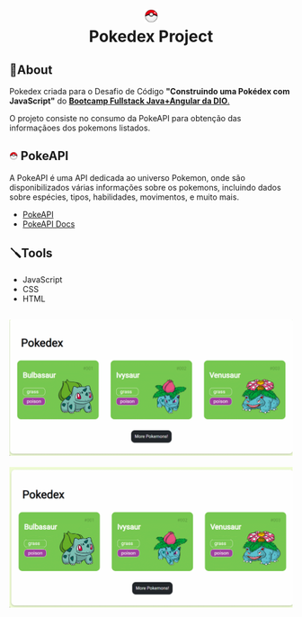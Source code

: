 <h1>
<center><img src="./assets/img/pokeball-favicon.png" width="25" height="25"></img> 
<center><center>Pokedex Project</center>
</h1>

## 📒About   

Pokedex criada para o Desafio de Código **"Construindo uma Pokédex com JavaScript"** do 
[ **Bootcamp Fullstack Java+Angular da DIO**.](https://www.dio.me/bootcamp/santander-fullstack-developer,  "DIO Bootcamp link")

O projeto consiste no consumo da PokeAPI para obtenção das informaçãoes dos pokemons listados.

## <img src="./assets/img/pokeball-favicon.png" width="15" height="15"> PokeAPI

A PokeAPI é uma API dedicada ao universo Pokemon, onde são disponibilizados várias informações sobre os pokemons, incluindo dados sobre espécies, tipos, habilidades, movimentos, e muito mais. 

* [PokeAPI](https://pokeapi.co/)
* [PokeAPI Docs](https://pokeapi.co/docs/v2)

## 🪛Tools
* JavaScript 
* CSS 
* HTML

##
<center><img src="./assets/img/gifTela.gif" width="700"></img></center>
<br>
<center><img src="./assets/img/gifPokemon.gif" width="700"></img></center>






